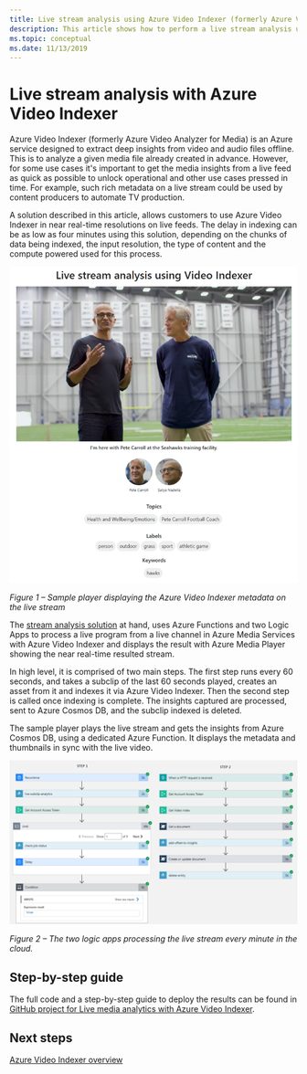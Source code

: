 ```yaml
---
title: Live stream analysis using Azure Video Indexer (formerly Azure Video Analyzer for Media)
description: This article shows how to perform a live stream analysis using Azure Video Indexer (formerly Azure Video Analyzer for Media).
ms.topic: conceptual
ms.date: 11/13/2019
---
```


# Live stream analysis with Azure Video Indexer

Azure Video Indexer (formerly Azure Video Analyzer for Media) is an Azure service designed to extract deep insights from video and audio files offline. This is to analyze a given media file already created in advance. However, for some use cases it's important to get the media insights from a live feed as quick as possible to unlock operational and other use cases pressed in time. For example, such rich metadata on a live stream could be used by content producers to automate TV production.

A solution described in this article, allows customers to use Azure Video Indexer in near real-time resolutions on live feeds. The delay in indexing can be as low as four minutes using this solution, depending on the chunks of data being indexed, the input resolution, the type of content and the compute powered used for this process.

![The Azure Video Indexer metadata on the live stream](./media/live-stream-analysis/live-stream-analysis01.png)

*Figure 1 – Sample player displaying the Azure Video Indexer metadata on the live stream*

The [stream analysis solution](https://aka.ms/livestreamanalysis) at hand, uses Azure Functions and two Logic Apps to process a live program from a live channel in Azure Media Services with Azure Video Indexer and displays the result with Azure Media Player showing the near real-time resulted stream.

In high level, it is comprised of two main steps. The first step runs every 60 seconds, and takes a subclip of the last 60 seconds played, creates an asset from it and indexes it via Azure Video Indexer. Then the second step is called once indexing is complete. The insights captured are processed, sent to Azure Cosmos DB, and the subclip indexed is deleted.

The sample player plays the live stream and gets the insights from Azure Cosmos DB, using a dedicated Azure Function. It displays the metadata and thumbnails in sync with the live video.

![The two logic apps processing the live stream every minute in the cloud](./media/live-stream-analysis/live-stream-analysis02.png)

*Figure 2 – The two logic apps processing the live stream every minute in the cloud.*

## Step-by-step guide 

The full code and a step-by-step guide to deploy the results can be found in [GitHub project for Live media analytics with Azure Video Indexer](https://aka.ms/livestreamanalysis). 

## Next steps

[Azure Video Indexer overview](video-indexer-overview.md)
